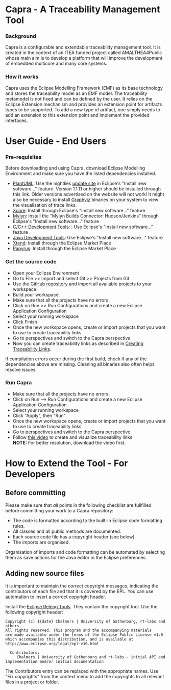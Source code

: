 # Capra - A Traceability Management Tool

### Background
Capra is a configurable and extendable traceability management tool. It is created in the context of an ITEA funded project called AMALTHEA4Public whose main aim is to develop a platform that will improve the development of embedded multicore and many core systems.

### How it works

Capra uses the Eclipse Modelling Framework (EMF) as its base technology and stores the traceability model as an EMF model. The traceability metamodel is not fixed and can be defined by the user. It relies on the Eclipse Extension mechanism and provides an extension point for artifacts types to be supported. To add a new type of artifact, one simply needs to add an extension to this extension point and implement the provided interfaces.


# User Guide - End Users

### Pre-requisites

Before downloading and using Capra, download Eclipse Modelling Environment and make sure you have the listed dependencies installed.

* [PlantUML](http://plantuml.com/eclipse.html): Use the nightlies [update site](http://basar.idi.ntnu.no/svn/tdt4100/anonymous/trunk/updatesite) in Eclipse's "Install new software..." feature. Version 1.1.11 or higher should be installed through this link. Older versions advertised on the website will not work! It might also be necessary to install [Graphviz](http://www.graphviz.org) binaries on your system to view the visualisation of trace links.
* [Xcore](https://wiki.eclipse.org/Xcore): Install through Eclipse's "Install new software..." feature
* [Mylyn](https://www.eclipse.org/mylyn/): Install the "Mylyn Builds Connector: Hudson/Jenkins" through Eclipse's "Install new software..." feature
* [C/C++ Development Tools](https://www.eclipse.org/cdt/): : Use Eclipse's "Install new software..." feature
* [Java Development Tools](https://www.eclipse.org/jdt): Use Eclipse's "Install new software..." feature
* [Xtend](https://eclipse.org/xtend/): Install through the Eclipse Market Place
* [Papyrus](https://eclipse.org/papyrus/): Install through the Eclipse Market Place  

### Get the source code

* Open your Eclipse Environment
* Go to File >> Import and select Git >> Projects from Git
* Use the [GitHub repository](https://github.com/Salome-Maro/TraceabilityManagement) and import all available projects to your workspace
* Build your workspace
* Make sure that all the projects have no errors.
* Click on Run >> Run Configurations and create a new Eclipse Application Configuration
* Select your running workspace
* Click Finish
* Once the new workspace opens, create or import projects that you want to use to create traceability links
* Go to perspectives and switch to the Capra perspective
* Now you can create traceability links as described in [Creating Traceability Links](#create-trace-links).

If compilation errors occur during the first build, check if any of the dependencies above are missing. Cleaning all binaries also often helps resolve issues.

### Run Capra

* Make sure that all the projects have no errors.
* Click on Run --> Run Configurations and create a new Eclipse Application Configuration
* Select your running workspace
* Click "Apply", then "Run"
* Once the new workspace opens, create or import projects that you want to  use to create traceability links
* Go to perspectives and switch to the Capra perspective
* Follow [this video](https://www.dropbox.com/s/9p76ebqvax16uc1/HVAC-Capra%20Incomplete1.mov?dl=0) to create and visualize traceability links  
**NOTE:** For better resolution, download the video first. 



# How to Extend the Tool - For Developers

## Before committing

Please make sure that *all* points in the following checklist are fullfilled before committing your work to a Capra repository:

* The code is formatted according to the built-in Eclipse code formatting rules.
* All classes and all public methods are documented.
* Each source code file has a copyright header (see below).
* The imports are organised.

Organisation of imports and code formatting can be automated by selecting them as save actions for the Java editor in the Eclipse preferences.

## Adding new source files

It is important to maintain the correct copyright messages, indicating the contributors of each file and that it is covered by the EPL. You can use automation to insert a correct copyright header.

Install the [Eclipse Releng Tools](https://wiki.eclipse.org/Development_Resources/How_to_Use_Eclipse_Copyright_Tool). They contain the copyright tool. Use the following copyright header:

```
Copyright (c) ${date} Chalmers | University of Gothenburg, rt-labs and others.
All rights reserved. This program and the accompanying materials
are made available under the terms of the Eclipse Public License v1.0
which accompanies this distribution, and is available at
http://www.eclipse.org/legal/epl-v10.html
 
  Contributors:
     Chalmers | University of Gothenburg and rt-labs - initial API and implementation and/or initial documentation
```

The Contributors entry can be replaced with the appropriate names. Use "Fix copyrights" from the context menu to add the copyrights to all relevant files in a project or folder.
